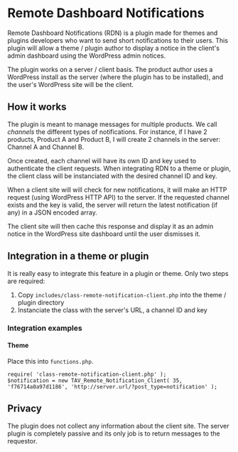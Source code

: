 Remote Dashboard Notifications
==============================

Remote Dashboard Notifications (RDN) is a plugin made for themes and plugins developers who want to send short notifications to their users. This plugin will allow a theme / plugin author to display a notice in the client's admin dashboard using the WordPress admin notices.

The plugin works on a server / client basis. The product author uses a WordPress install as the server (where the plugin has to be installed), and the user's WordPress site will be the client.

## How it works ##

The plugin is meant to manage messages for multiple products. We call _channels_ the different types of notifications. For instance, if I have 2 products, Product A and Product B, I will create 2 channels in the server: Channel A and Channel B.

Once created, each channel will have its own ID and key used to authenticate the client requests. When integrating RDN to a theme or plugin, the client class will be instanciated with the desired channel ID and key.

When a client site will will check for new notifications, it will make an HTTP request (using WordPress HTTP API) to the server. If the requested channel exists and the key is valid, the server will return the latest notification (if any) in a JSON encoded array.

The client site will then cache this response and display it as an admin notice in the WordPress site dashboard until the user dismisses it.

## Integration in a theme or plugin ##

It is really easy to integrate this feature in a plugin or theme. Only two steps are required:

1. Copy `includes/class-remote-notification-client.php` into the theme / plugin directory
2. Instanciate the class with the server's URL, a channel ID and key

### Integration examples ###

#### Theme ####

Place this into `functions.php`.

    require( 'class-remote-notification-client.php' );
    $notification = new TAV_Remote_Notification_Client( 35, 'f76714a0a97d1186', 'http://server.url/?post_type=notification' );

## Privacy ##

The plugin does not collect any information about the client site. The server plugin is completely passive and its only job is to return messages to the requestor.